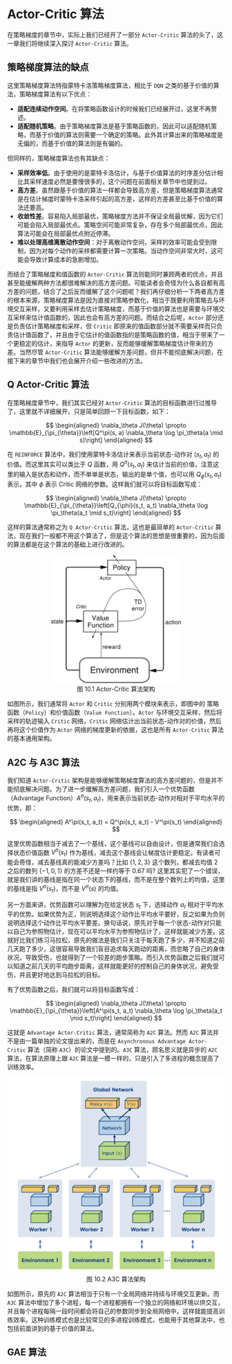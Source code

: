 # Actor-Critic 算法

在策略梯度的章节中，实际上我们已经开了一部分 `Actor-Critic` 算法的头了，这一章我们将继续深入探讨 `Actor-Critic` 算法。

## 策略梯度算法的缺点

这里策略梯度算法特指蒙特卡洛策略梯度算法，相比于 `DQN` 之类的基于价值的算法，策略梯度算法有以下优点：

* **适配连续动作空间**。在将策略函数设计的时候我们已经展开过，这里不再赘述。
* **适配随机策略**。由于策略梯度算法是基于策略函数的，因此可以适配随机策略，而基于价值的算法则需要一个确定的策略。此外其计算出来的策略梯度是无偏的，而基于价值的算法则是有偏的。

但同样的，策略梯度算法也有其缺点：

* **采样效率低**。由于使用的是蒙特卡洛估计，与基于价值算法的时序差分估计相比其采样速度必然是要慢很多的，这个问题在前面相关章节中也提到过。
* **高方差**。虽然跟基于价值的算法一样都会导致高方差，但是策略梯度算法通常是在估计梯度时蒙特卡洛采样引起的高方差，这样的方差甚至比基于价值的算法还要高。
* **收敛性差**。容易陷入局部最优，策略梯度方法并不保证全局最优解，因为它们可能会陷入局部最优点。策略空间可能非常复杂，存在多个局部最优点，因此算法可能会在局部最优点附近停滞。
* **难以处理高维离散动作空间**：对于离散动作空间，采样的效率可能会受到限制，因为对每个动作的采样都需要计算一次策略。当动作空间非常大时，这可能会导致计算成本的急剧增加。

而结合了策略梯度和值函数的 `Actor-Critic` 算法则能同时兼顾两者的优点，并且甚至能缓解两种方法都很难解决的高方差问题。可能读者会奇怪为什么各自都有高方差的问题，结合了之后反而缓解了这个问题呢？我们再仔细分析一下两者高方差的根本来源，策略梯度算法是因为直接对策略参数化，相当于既要利用策略去与环境交互采样，又要利用采样去估计策略梯度，而基于价值的算法也是需要与环境交互采样来估计值函数的，因此也会有高方差的问题。而结合之后呢，`Actor` 部分还是负责估计策略梯度和采样，但 `Critic` 即原来的值函数部分就不需要采样而只负责估计值函数了，并且由于它估计的值函数指的是策略函数的值，相当于带来了一个更稳定的估计，来指导 `Actor` 的更新，反而能够缓解策略梯度估计带来的方差。当然尽管 `Actor-Critic` 算法能够缓解方差问题，但并不能彻底解决问题，在接下来的章节中我们也会展开介绍一些改进的方法。


## Q Actor-Critic 算法

在策略梯度章节中，我们其实已经对 `Actor-Critic` 算法的目标函数进行过推导了，这里就不详细展开，只是简单回顾一下目标函数，如下：

$$
\begin{aligned}
\nabla_\theta J(\theta) \propto \mathbb{E}_{\pi_{\theta}}\left[Q^\pi(s, a) \nabla_\theta \log \pi_\theta(a \mid s)\right]
\end{aligned}
$$

在 `REINFORCE` 算法中，我们使用蒙特卡洛估计来表示当前状态-动作对 $(s_t,a_t)$ 的价值。而这里其实可以类比于 $Q$ 函数，用 $Q^\pi(s_t, a_t)$ 来估计当前的价值，注意这里的输入是状态和动作，而不单单是状态，输出的是单个值，也可以用 $Q_{\phi}(s_t, a_t)$ 表示，其中 $\phi$ 表示 Critic 网络的参数。这样我们就可以将目标函数写成：

$$
\begin{aligned}
\nabla_\theta J(\theta) \propto \mathbb{E}_{\pi_{\theta}}\left[Q_{\phi}(s_t, a_t) \nabla_\theta \log \pi_\theta(a_t \mid s_t)\right]
\end{aligned}
$$

这样的算法通常称之为 `Q Actor-Critic` 算法，这也是最简单的 `Actor-Critic` 算法，现在我们一般都不用这个算法了，但是这个算法的思想是很重要的，因为后面的算法都是在这个算法的基础上进行改进的。

<div align=center>
<img width="300" src="../figs/ch10/actor_critic_architecture.png"/>
</div>
<div align=center>图 10.1 Actor-Critic 算法架构</div>

如图所示，我们通常将 `Actor` 和 `Critic` 分别用两个模块来表示，即图中的 策略函数（`Policy`）和价值函数（`Value Function`）。`Actor` 与环境交互采样，然后将采样的轨迹输入 `Critic` 网络，`Critic` 网络估计出当前状态-动作对的价值，然后再将这个价值作为 `Actor` 网络的梯度更新的依据，这也是所有 `Actor-Critic` 算法的基本通用架构。
## A2C 与 A3C 算法

我们知道 `Actor-Critic` 架构是能够缓解策略梯度算法的高方差问题的，但是并不能彻底解决问题。为了进一步缓解高方差问题，我们引入一个优势函数（Advantage Function）$A^\pi(s_t, a_t)$，用来表示当前状态-动作对相对于平均水平的优势，即：

$$
\begin{aligned}
A^\pi(s_t, a_t) = Q^\pi(s_t, a_t) - V^\pi(s_t)
\end{aligned}
$$

这里优势函数相当于减去了一个基线，这个基线可以自由设计，但是通常我们会选择状态价值函数 $V^\pi(s_t)$ 作为基线，减去这个基线会让梯度估计更稳定。有读者可能会奇怪，减去基线真的能减少方差吗？比如 $\{1,2,3\}$ 这个数列，都减去均值 $2$ 之后的数列 $\{-1,0,1\}$ 的方差不还是一样约等于 $0.67$ 吗? 这里其实犯了一个错误，就是我们讲的基线是指在同一个状态下的基线，而不是在整个数列上的均值，这里的基线是指 $V^\pi(s_t)$，而不是 $V^\pi(s)$ 的均值。

另一方面来讲，优势函数可以理解为在给定状态 $s_t$ 下，选择动作 $a_t$ 相对于平均水平的优势。如果优势为正，则说明选择这个动作比平均水平要好，反之如果为负则说明选择这个动作比平均水平要差。换句话说，原先对于每一个状态-动作对只能以自己为参照物估计，现在可以平均水平为参照物估计了，这样就能减少方差。这就好比我们练习马拉松，原先的做法是我们只关注于每天跑了多少，并不知道之前几天跑了多少，这很容易导致我们盲目追求每天跑动的距离，而忽略了自己的身体状况，导致受伤，也就得到了一个较差的跑步策略。而引入优势函数之后我们就可以知道之前几天的平均跑步距离，这样就能更好的控制自己的身体状况，避免受伤，并且更好地达到马拉松的目标。

有了优势函数之后，我们就可以将目标函数写成：

$$
\begin{aligned}
\nabla_\theta J(\theta) \propto \mathbb{E}_{\pi_{\theta}}\left[A^\pi(s_t, a_t) \nabla_\theta \log \pi_\theta(a_t \mid s_t)\right]
\end{aligned}
$$

这就是 `Advantage Actor-Critic` 算法，通常简称为 `A2C` 算法。然而 `A2C` 算法并不是由一篇单独的论文提出来的，而是在 `Asynchronous Advantage Actor-Critic` 算法（简称 `A3C`）的论文中提到的。`A3C` 算法，顾名思义就是异步的 `A2C` 算法，在算法原理上跟 `A2C` 算法是一模一样的，只是引入了多进程的概念提高了训练效率。

<div align=center>
<img width="600" src="../figs/ch10/a3c_architecture.png"/>
</div>
<div align=center>图 10.2 A3C 算法架构</div>

如图所示，原先的 `A2C` 算法相当于只有一个全局网络并持续与环境交互更新。而 `A3C` 算法中增加了多个进程，每一个进程都拥有一个独立的网络和环境以供交互，并且每个进程每隔一段时间都会将自己的参数同步到全局网络中，这样就能提高训练效率。这种训练模式也是比较常见的多进程训练模式，也能用于其他算法中，也包括前面讲到的基于价值的算法。

## GAE 算法